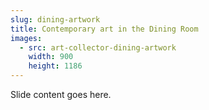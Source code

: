 ```yaml
---
slug: dining-artwork
title: Contemporary art in the Dining Room
images:
  - src: art-collector-dining-artwork
    width: 900
    height: 1186
---
```

Slide content goes here.
